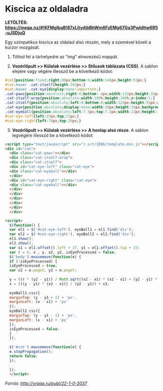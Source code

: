 # Kiscica az oldaladra

**LETÖLTÉS: https://mega.nz/#!KFMglbaB!87xLItydibBhWm6FzEMg67Ga3PwldItw6R5-uJSDjuQ**

Egy szimpatikus kiscica az oldalad alsó részén, mely a szemével követi a kurzor mozgását.

1. Töltsd fel a tárhelyedre az "img" elnevezésű mappát.

2. **Vezérlőpult >> Külalak vezérlése >> Stílusok táblázata (CSS)**. A sablon elejére vagy végére illesszd be a következő kódot: 

```css
#cat{position:fixed;right:80px;bottom:0;width:146px;height:55px;}  
#cat:hover .cat-itself{height:103px;}  
#cat:hover .cat-eye{display:none!important;}  
.cat-paws{position:absolute;right:0;bottom:-4px;width:132px;height:33px;z-index:2;background:url('/img/cat/cat-paws.png') no-repeat right bottom;}  
.cat-itself-wrap{position:absolute;width:100%;height:100%;z-index:1;}  
.cat-itself{position:absolute;left:0;bottom:0;width:125px;height:55px;z-index:0;background:url('/img/cat/cat-itself.png') no-repeat;-webkit-transition:all .1s .1s ease-out;transition:all .1s .1s ease-out;}  
.cat-eye{position:absolute;display:none;width:28px;height:28px;background:url('/img/cat/cat-eye.png');}  
.cat-eyeball{position:absolute;left:7.5px;top:7.5px;width:13px;height:13px;background:url('/img/cat/cat-eyeball.png');}  
#cat-eye-left{left:25px;top:23px;}  
#cat-eye-right{left:74px;top:26px;}
```

3. **Vezérlőpult >> Külalak vezérlése >> A honlap alsó része**. A sablon legvégére illesszd be a következő kódot: 

```html
<script type="text/javascript" src="/.s/t/1086/template.min.js"></script>  
<div id="cat">  
  <div class="cat-paws"></div>  
  <div class="cat-itself-wrap">  
  <div class="cat-itself">  
  <div id="cat-eye-left" class="cat-eye">  
  <div class="cat-eyeball"></div>  
  </div>  
  <div id="cat-eye-right" class="cat-eye">  
  <div class="cat-eyeball"></div>  
  </div>  
  </div>  
  </div>  
  </div>  
  </div>  
  </div>  

<script>  
  $(function() {  
  var el1 = $('#cat-eye-left'), eyeBall1 = el1.find('div');  
  var el2 = $('#cat-eye-right'), eyeBall2 = el2.find('div');  
  el1.show();  
  el2.show();  
  var x1 = el1.offset().left + 37, y1 = el1.offset().top + 15;  
  var r = 6, x , y, x2, y2, isEyeProcessed = false;  
  $('body').mousemove(function(e) {  
  if (!isEyeProcessed) {  
  isEyeProcessed = true;  
  var x2 = e.pageX, y2 = e.pageY;  
   
  y = ((r * (y2 - y1)) / Math.sqrt((x2 - x1) * (x2 - x1) + (y2 - y1) * (y2 - y1))) + y1;  
  x = (((y - y1) * (x2 - x1)) / (y2 - y1)) + x1;  
   
  eyeBall1.css({  
  marginTop: (y - y1 + 1) + 'px',  
  marginLeft: (x - x1) + 'px'  
  });  
  eyeBall2.css({  
  marginTop: (y - y1 - 1) + 'px',  
  marginLeft: (x - x1) + 'px'  
  });  
  isEyeProcessed = false;  
  }  
  });  
   
  $('#cat').mousemove(function(e) {  
  e.stopPropagation();  
  return false;  
  });  
   
  });  
  </script>
```

*Forrás: http://yraaa.ru/publ/22-1-0-2037*
